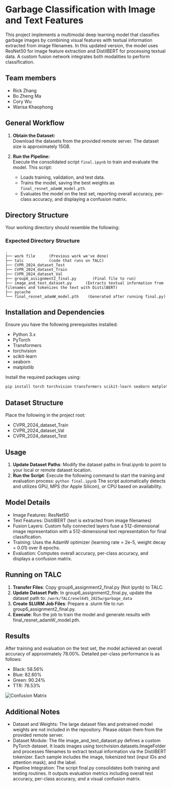 # Garbage Classification with Image and Text Features

This project implements a multimodal deep learning model that classifies garbage images by combining visual features with textual information extracted from image filenames. In this updated version, the model uses ResNet50 for image feature extraction and DistilBERT for processing textual data. A custom fusion network integrates both modalities to perform classification.

## Team members
- Rick Zhang
- Bo Zheng Ma
- Cory Wu
- Warisa Khaophong 

## General Workflow

1. **Obtain the Dataset:**  
   Download the datasets from the provided remote server. The dataset size is approximately 15GB.

2. **Run the Pipeline:**  
   Execute the consolidated script `final.ipynb` to train and evaluate the model. This script:
   - Loads training, validation, and test data.
   - Trains the model, saving the best weights as `final_resnet_adamW_model.pth`.
   - Evaluates the model on the test set, reporting overall accuracy, per-class accuracy, and displaying a confusion matrix.

## Directory Structure

Your working directory should resemble the following:

### Expected Directory Structure
```
.
├── work file      (Previous work we've done)
├── talc           (code that runs on TALC)
├── CVPR_2024_dataset_Test
├── CVPR_2024_dataset_Train
├── CVPR_2024_dataset_Val
├── group6_assignment2_final.py       (Final file to run)
├── image_and_text_dataset.py      (Extracts textual information from filenames and tokenizes the text with DistilBERT)
├── pycache
└── final_resnet_adamW_model.pth    (Generated after running final.py)
```
## Installation and Dependencies

Ensure you have the following prerequisites installed:

- Python 3.x
- PyTorch
- Transformers
- torchvision
- scikit-learn
- seaborn
- matplotlib

Install the required packages using:

```bash
pip install torch torchvision transformers scikit-learn seaborn matplotlib
```
## Dataset Structure

Place the following in the project root:
- CVPR_2024_dataset_Train
- CVPR_2024_dataset_Val
- CVPR_2024_dataset_Test

## Usage
1. **Update Dataset Paths**:
Modify the dataset paths in final.ipynb to point to your local or remote dataset location.
2.	**Run the Script**:
Execute the following command to start the training and evaluation process:
```python final.ipynb```
The script automatically detects and utilizes GPU, MPS (for Apple Silicon), or CPU based on availability.


## Model Details
- Image Features: ResNet50
- Text Features: DistilBERT (text is extracted from image filenames)
- Fusion Layers: Custom fully connected layers fuse a 512-dimensional image representation with a 512-dimensional text representation for final classification.
- Training: Uses the AdamW optimizer (learning rate = 2e-5, weight decay = 0.01) over 8 epochs.
- Evaluation: Computes overall accuracy, per-class accuracy, and displays a confusion matrix.

## Running on TALC
1.	**Transfer Files**:
Copy group6_assignment2_final.py (Not ipynb) to TALC.
2.	**Update Dataset Path**:
In group6_assignment2_final.py, update the dataset path to:
```/work/TALC/enel645_2025w/garbage_data```
3.	**Create SLURM Job Files**:
Prepare a .slurm file to run group6_assignment2_final.py.
4.	**Execute**:
Run the job to train the model and generate results with final_resnet_adamW_model.pth.

## Results
After training and evaluation on the test set, the model achieved an overall accuracy of approximately 78.00%. Detailed per-class performance is as follows:
- Black: 58.56%
- Blue: 82.60%
- Green: 90.24%
- TTR: 76.53%

![Confusion Matrix](confusion_matrix.png)

## Additional Notes
- Dataset and Weights:
The large dataset files and pretrained model weights are not included in the repository. Please obtain them from the provided remote server.
- Dataset Module:
The file image_and_text_dataset.py defines a custom PyTorch dataset. It loads images using torchvision.datasets.ImageFolder and processes filenames to extract textual information via the DistilBERT tokenizer. Each sample includes the image, tokenized text (input IDs and attention mask), and the label.
- Pipeline Integration:
The script final.py consolidates both training and testing routines. It outputs evaluation metrics including overall test accuracy, per-class accuracy, and a visual confusion matrix.

